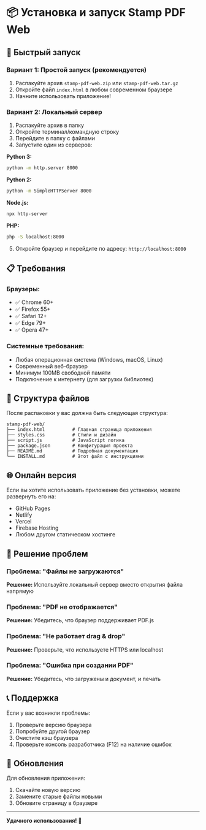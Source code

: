 # 📦 Установка и запуск Stamp PDF Web

## 🚀 Быстрый запуск

### Вариант 1: Простой запуск (рекомендуется)
1. Распакуйте архив `stamp-pdf-web.zip` или `stamp-pdf-web.tar.gz`
2. Откройте файл `index.html` в любом современном браузере
3. Начните использовать приложение!

### Вариант 2: Локальный сервер
1. Распакуйте архив в папку
2. Откройте терминал/командную строку
3. Перейдите в папку с файлами
4. Запустите один из серверов:

**Python 3:**
```bash
python -m http.server 8000
```

**Python 2:**
```bash
python -m SimpleHTTPServer 8000
```

**Node.js:**
```bash
npx http-server
```

**PHP:**
```bash
php -S localhost:8000
```

5. Откройте браузер и перейдите по адресу: `http://localhost:8000`

## 📋 Требования

### Браузеры:
- ✅ Chrome 60+
- ✅ Firefox 55+
- ✅ Safari 12+
- ✅ Edge 79+
- ✅ Opera 47+

### Системные требования:
- Любая операционная система (Windows, macOS, Linux)
- Современный веб-браузер
- Минимум 100MB свободной памяти
- Подключение к интернету (для загрузки библиотек)

## 🔧 Структура файлов

После распаковки у вас должна быть следующая структура:
```
stamp-pdf-web/
├── index.html          # Главная страница приложения
├── styles.css          # Стили и дизайн
├── script.js           # JavaScript логика
├── package.json        # Конфигурация проекта
├── README.md           # Подробная документация
└── INSTALL.md          # Этот файл с инструкциями
```

## 🌐 Онлайн версия

Если вы хотите использовать приложение без установки, можете развернуть его на:
- GitHub Pages
- Netlify
- Vercel
- Firebase Hosting
- Любом другом статическом хостинге

## 🐛 Решение проблем

### Проблема: "Файлы не загружаются"
**Решение:** Используйте локальный сервер вместо открытия файла напрямую

### Проблема: "PDF не отображается"
**Решение:** Убедитесь, что браузер поддерживает PDF.js

### Проблема: "Не работает drag & drop"
**Решение:** Проверьте, что используете HTTPS или localhost

### Проблема: "Ошибка при создании PDF"
**Решение:** Убедитесь, что загружены и документ, и печать

## 📞 Поддержка

Если у вас возникли проблемы:
1. Проверьте версию браузера
2. Попробуйте другой браузер
3. Очистите кэш браузера
4. Проверьте консоль разработчика (F12) на наличие ошибок

## 🔄 Обновления

Для обновления приложения:
1. Скачайте новую версию
2. Замените старые файлы новыми
3. Обновите страницу в браузере

---

**Удачного использования! 🎉**